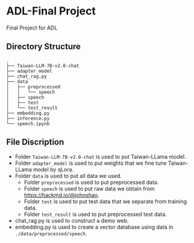 # ADL-Final Project
Final Project for ADL

## Directory Structure
```shell
.
├── Taiwan-LLM-7B-v2.0-chat
├── adapter_model
├── chat_rag.py
├── data
│   ├── preprocessed
│   │   └── speech
│   ├── speech
│   ├── test
│   └── test_result
├── embedding.py
├── inference.py
└── speech.ipynb
```
## File Discription
- Folder `Taiwan-LLM-7B-v2.0-chat` is used to put Taiwan-LLama model.
- Folder `adapter_model` is used to put weights that we fine tune Taiwan-LLama model by qLora.
- Folder `data` is used to put all data we used.
  - Folder `preprocessed` is used to put preprocessed data.
  - Folder `speech` is used to put raw data we obtain from <https://hackmd.io/@johnshao>.
  - Folder `test` is used to put test data that we separate from training data.
  - Folder `test_result` is used to put preprocessed test data.
- chat_rag.py is used to construct a demo web.
- embedding.py is used to create a vector database using data in `./data/preprocessed/speech`.



